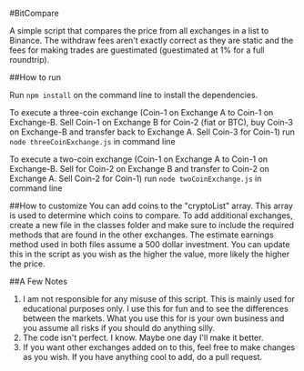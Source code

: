 #BitCompare

A simple script that compares the price from all exchanges in a list to Binance. The withdraw fees aren't exactly correct as they are static and the fees for making trades are guestimated (guestimated at 1% for a full roundtrip). 

##How to run

Run `npm install` on the command line to install the dependencies. 

To execute a three-coin exchange (Coin-1 on Exchange A to Coin-1 on Exchange-B. Sell Coin-1 on Exchange B for Coin-2 (fiat or BTC), buy Coin-3 on Exchange-B and transfer back to Exchange A. Sell Coin-3 for Coin-1) run `node threeCoinExchange.js` in command line

To execute a two-coin exchange (Coin-1 on Exchange A to Coin-1 on Exchange-B. Sell for Coin-2 on Exchange B and transfer to Coin-2 on Exchange A. Sell Coin-2 for Coin-1) run `node twoCoinExchange.js` in command line

##How to customize
You can add coins to the "cryptoList" array. This array is used to determine which coins to compare.
To add additional exchanges, create a new file in the classes folder and make sure to include the required methods that are found in the other exchanges.
The estimate earnings method used in both files assume a 500 dollar investment. You can update this in the script as you wish as the higher the value, more likely the higher the price. 

##A Few Notes
1. I am not responsible for any misuse of this script. This is mainly used for educational purposes only. I use this for fun and to see the differences between the markets. What you use this for is your own business and you assume all risks if you should do anything silly. 
2. The code isn't perfect. I know. Maybe one day I'll make it better.
3. If you want other exchanges added on to this, feel free to make changes as you wish. If you have anything cool to add, do a pull request.

